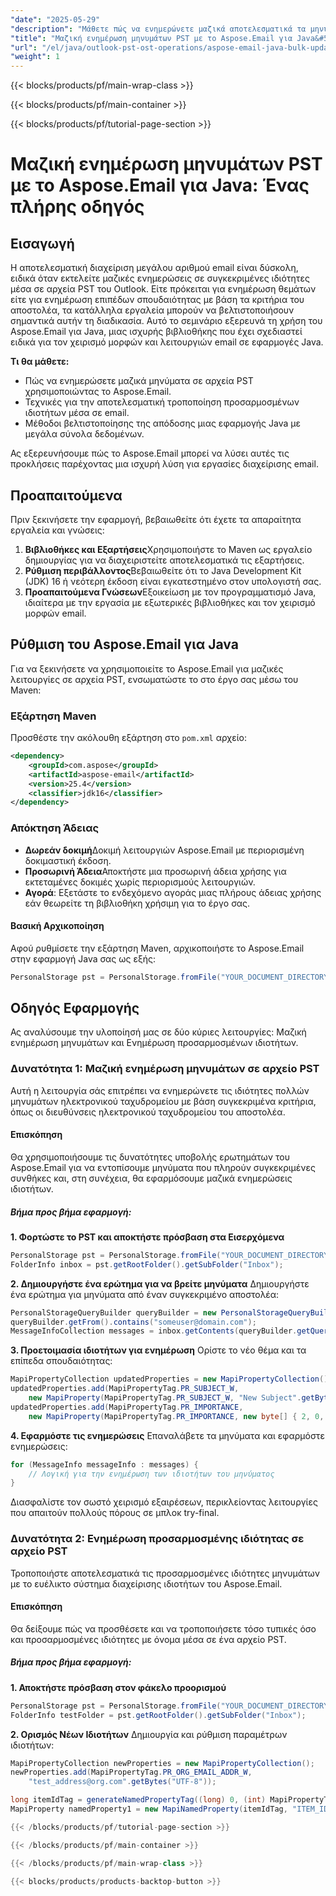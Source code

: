 ```yaml
---
"date": "2025-05-29"
"description": "Μάθετε πώς να ενημερώνετε μαζικά αποτελεσματικά τα μηνύματα PST του Outlook χρησιμοποιώντας το Aspose.Email για Java. Αυτός ο οδηγός καλύπτει την ενημέρωση θεμάτων, επιπέδων σπουδαιότητας και προσαρμοσμένων ιδιοτήτων."
"title": "Μαζική ενημέρωση μηνυμάτων PST με το Aspose.Email για Java&#58; Ένας πλήρης οδηγός"
"url": "/el/java/outlook-pst-ost-operations/aspose-email-java-bulk-update-pst-messages/"
"weight": 1
---
```


{{< blocks/products/pf/main-wrap-class >}}

{{< blocks/products/pf/main-container >}}

{{< blocks/products/pf/tutorial-page-section >}}
# Μαζική ενημέρωση μηνυμάτων PST με το Aspose.Email για Java: Ένας πλήρης οδηγός

## Εισαγωγή
Η αποτελεσματική διαχείριση μεγάλου αριθμού email είναι δύσκολη, ειδικά όταν εκτελείτε μαζικές ενημερώσεις σε συγκεκριμένες ιδιότητες μέσα σε αρχεία PST του Outlook. Είτε πρόκειται για ενημέρωση θεμάτων είτε για ενημέρωση επιπέδων σπουδαιότητας με βάση τα κριτήρια του αποστολέα, τα κατάλληλα εργαλεία μπορούν να βελτιστοποιήσουν σημαντικά αυτήν τη διαδικασία. Αυτό το σεμινάριο εξερευνά τη χρήση του Aspose.Email για Java, μιας ισχυρής βιβλιοθήκης που έχει σχεδιαστεί ειδικά για τον χειρισμό μορφών και λειτουργιών email σε εφαρμογές Java.

**Τι θα μάθετε:**
- Πώς να ενημερώσετε μαζικά μηνύματα σε αρχεία PST χρησιμοποιώντας το Aspose.Email.
- Τεχνικές για την αποτελεσματική τροποποίηση προσαρμοσμένων ιδιοτήτων μέσα σε email.
- Μέθοδοι βελτιστοποίησης της απόδοσης μιας εφαρμογής Java με μεγάλα σύνολα δεδομένων.

Ας εξερευνήσουμε πώς το Aspose.Email μπορεί να λύσει αυτές τις προκλήσεις παρέχοντας μια ισχυρή λύση για εργασίες διαχείρισης email.

## Προαπαιτούμενα
Πριν ξεκινήσετε την εφαρμογή, βεβαιωθείτε ότι έχετε τα απαραίτητα εργαλεία και γνώσεις:
1. **Βιβλιοθήκες και Εξαρτήσεις**Χρησιμοποιήστε το Maven ως εργαλείο δημιουργίας για να διαχειριστείτε αποτελεσματικά τις εξαρτήσεις.
2. **Ρύθμιση περιβάλλοντος**Βεβαιωθείτε ότι το Java Development Kit (JDK) 16 ή νεότερη έκδοση είναι εγκατεστημένο στον υπολογιστή σας.
3. **Προαπαιτούμενα Γνώσεων**Εξοικείωση με τον προγραμματισμό Java, ιδιαίτερα με την εργασία με εξωτερικές βιβλιοθήκες και τον χειρισμό μορφών email.

## Ρύθμιση του Aspose.Email για Java
Για να ξεκινήσετε να χρησιμοποιείτε το Aspose.Email για μαζικές λειτουργίες σε αρχεία PST, ενσωματώστε το στο έργο σας μέσω του Maven:

### Εξάρτηση Maven
Προσθέστε την ακόλουθη εξάρτηση στο `pom.xml` αρχείο:
```xml
<dependency>
    <groupId>com.aspose</groupId>
    <artifactId>aspose-email</artifactId>
    <version>25.4</version>
    <classifier>jdk16</classifier>
</dependency>
```

### Απόκτηση Άδειας
- **Δωρεάν δοκιμή**Δοκιμή λειτουργιών Aspose.Email με περιορισμένη δοκιμαστική έκδοση.
- **Προσωρινή Άδεια**Αποκτήστε μια προσωρινή άδεια χρήσης για εκτεταμένες δοκιμές χωρίς περιορισμούς λειτουργιών.
- **Αγορά**: Εξετάστε το ενδεχόμενο αγοράς μιας πλήρους άδειας χρήσης εάν θεωρείτε τη βιβλιοθήκη χρήσιμη για το έργο σας.

#### Βασική Αρχικοποίηση
Αφού ρυθμίσετε την εξάρτηση Maven, αρχικοποιήστε το Aspose.Email στην εφαρμογή Java σας ως εξής:
```java
PersonalStorage pst = PersonalStorage.fromFile("YOUR_DOCUMENT_DIRECTORY/test.pst");
```

## Οδηγός Εφαρμογής
Ας αναλύσουμε την υλοποίησή μας σε δύο κύριες λειτουργίες: Μαζική ενημέρωση μηνυμάτων και Ενημέρωση προσαρμοσμένων ιδιοτήτων.

### Δυνατότητα 1: Μαζική ενημέρωση μηνυμάτων σε αρχείο PST
Αυτή η λειτουργία σάς επιτρέπει να ενημερώνετε τις ιδιότητες πολλών μηνυμάτων ηλεκτρονικού ταχυδρομείου με βάση συγκεκριμένα κριτήρια, όπως οι διευθύνσεις ηλεκτρονικού ταχυδρομείου του αποστολέα.

#### Επισκόπηση
Θα χρησιμοποιήσουμε τις δυνατότητες υποβολής ερωτημάτων του Aspose.Email για να εντοπίσουμε μηνύματα που πληρούν συγκεκριμένες συνθήκες και, στη συνέχεια, θα εφαρμόσουμε μαζικά ενημερώσεις ιδιοτήτων.

##### Βήμα προς βήμα εφαρμογή:
**1. Φορτώστε το PST και αποκτήστε πρόσβαση στα Εισερχόμενα**
```java
PersonalStorage pst = PersonalStorage.fromFile("YOUR_DOCUMENT_DIRECTORY/test.pst");
FolderInfo inbox = pst.getRootFolder().getSubFolder("Inbox");
```

**2. Δημιουργήστε ένα ερώτημα για να βρείτε μηνύματα**
Δημιουργήστε ένα ερώτημα για μηνύματα από έναν συγκεκριμένο αποστολέα:
```java
PersonalStorageQueryBuilder queryBuilder = new PersonalStorageQueryBuilder();
queryBuilder.getFrom().contains("someuser@domain.com");
MessageInfoCollection messages = inbox.getContents(queryBuilder.getQuery());
```

**3. Προετοιμασία ιδιοτήτων για ενημέρωση**
Ορίστε το νέο θέμα και τα επίπεδα σπουδαιότητας:
```java
MapiPropertyCollection updatedProperties = new MapiPropertyCollection();
updatedProperties.add(MapiPropertyTag.PR_SUBJECT_W, 
    new MapiProperty(MapiPropertyTag.PR_SUBJECT_W, "New Subject".getBytes("UTF-8")));
updatedProperties.add(MapiPropertyTag.PR_IMPORTANCE, 
    new MapiProperty(MapiPropertyTag.PR_IMPORTANCE, new byte[] { 2, 0, 0, 0, 0, 0, 0, 0 }));
```

**4. Εφαρμόστε τις ενημερώσεις**
Επαναλάβετε τα μηνύματα και εφαρμόστε ενημερώσεις:
```java
for (MessageInfo messageInfo : messages) {
    // Λογική για την ενημέρωση των ιδιοτήτων του μηνύματος
}
```
Διασφαλίστε τον σωστό χειρισμό εξαιρέσεων, περικλείοντας λειτουργίες που απαιτούν πολλούς πόρους σε μπλοκ try-final.

### Δυνατότητα 2: Ενημέρωση προσαρμοσμένης ιδιότητας σε αρχείο PST
Τροποποιήστε αποτελεσματικά τις προσαρμοσμένες ιδιότητες μηνυμάτων με το ευέλικτο σύστημα διαχείρισης ιδιοτήτων του Aspose.Email.

#### Επισκόπηση
Θα δείξουμε πώς να προσθέσετε και να τροποποιήσετε τόσο τυπικές όσο και προσαρμοσμένες ιδιότητες με όνομα μέσα σε ένα αρχείο PST.

##### Βήμα προς βήμα εφαρμογή:
**1. Αποκτήστε πρόσβαση στον φάκελο προορισμού**
```java
PersonalStorage pst = PersonalStorage.fromFile("YOUR_DOCUMENT_DIRECTORY/test.pst");
FolderInfo testFolder = pst.getRootFolder().getSubFolder("Inbox");
```

**2. Ορισμός Νέων Ιδιοτήτων**
Δημιουργία και ρύθμιση παραμέτρων ιδιοτήτων:
```java
MapiPropertyCollection newProperties = new MapiPropertyCollection();
newProperties.add(MapiPropertyTag.PR_ORG_EMAIL_ADDR_W, 
    "test_address@org.com".getBytes("UTF-8"));

long itemIdTag = generateNamedPropertyTag((long) 0, (int) MapiPropertyType.PT_LONG);
MapiProperty namedProperty1 = new MapiNamedProperty(itemIdTag, "ITEM_ID\

{{< /blocks/products/pf/tutorial-page-section >}}

{{< /blocks/products/pf/main-container >}}

{{< /blocks/products/pf/main-wrap-class >}}

{{< blocks/products/products-backtop-button >}}